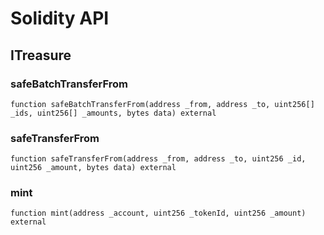# Solidity API

## ITreasure

### safeBatchTransferFrom

```solidity
function safeBatchTransferFrom(address _from, address _to, uint256[] _ids, uint256[] _amounts, bytes data) external
```

### safeTransferFrom

```solidity
function safeTransferFrom(address _from, address _to, uint256 _id, uint256 _amount, bytes data) external
```

### mint

```solidity
function mint(address _account, uint256 _tokenId, uint256 _amount) external
```

